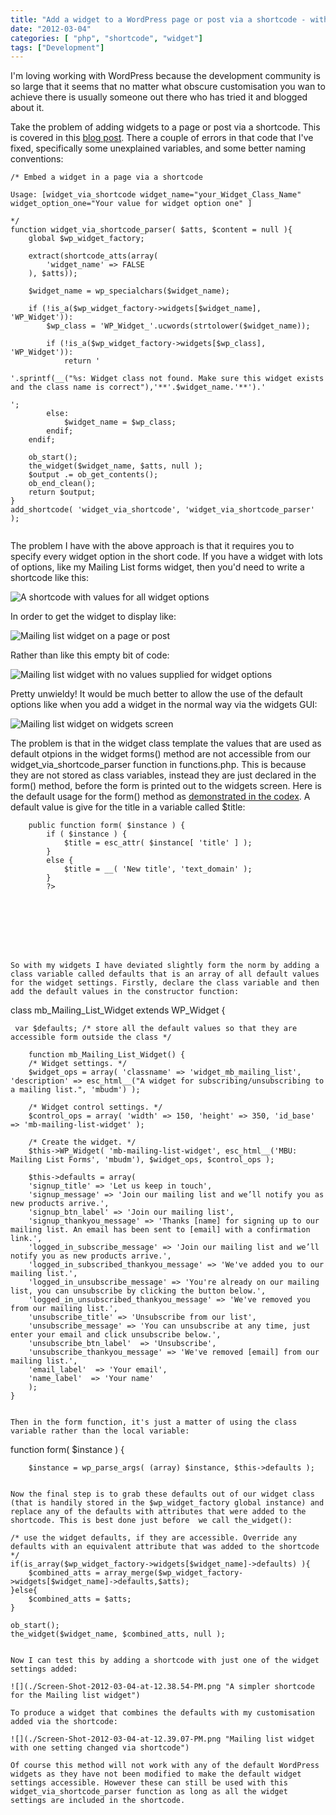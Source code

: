```yaml
---
title: "Add a widget to a WordPress page or post via a shortcode - with default values"
date: "2012-03-04"
categories: [ "php", "shortcode", "widget"]
tags: ["Development"]
---
```


I'm loving working with WordPress because the development community is so large that it seems that no matter what obscure customisation you wan to achieve there is usually someone out there who has tried it and blogged about it.

Take the problem of adding widgets to a page or post via a shortcode. This is covered in this [blog post](http://digwp.com/2010/04/call-widget-with-shortcode/). There a couple of errors in that code that I've fixed, specifically some unexplained variables, and some better naming conventions:

```
/* Embed a widget in a page via a shortcode

Usage: [widget_via_shortcode widget_name="your_Widget_Class_Name" widget_option_one="Your value for widget option one" ]

*/
function widget_via_shortcode_parser( $atts, $content = null ){
	global $wp_widget_factory;

    extract(shortcode_atts(array(
        'widget_name' => FALSE
    ), $atts));

    $widget_name = wp_specialchars($widget_name);

    if (!is_a($wp_widget_factory->widgets[$widget_name], 'WP_Widget')):
        $wp_class = 'WP_Widget_'.ucwords(strtolower($widget_name));

        if (!is_a($wp_widget_factory->widgets[$wp_class], 'WP_Widget')):
            return '

'.sprintf(__("%s: Widget class not found. Make sure this widget exists and the class name is correct"),'**'.$widget_name.'**').'

';
        else:
            $widget_name = $wp_class;
        endif;
    endif;

	ob_start();
	the_widget($widget_name, $atts, null );
	$output .= ob_get_contents();
	ob_end_clean();
	return $output;
}
add_shortcode( 'widget_via_shortcode', 'widget_via_shortcode_parser' );


```

The problem I have with the above approach is that it requires you to specify every widget option in the short code. If you have a widget with lots of options, like my Mailing List forms widget, then you'd need to write a shortcode like this:

![](./Screen-Shot-2012-03-04-at-12.01.35-PM.png "A shortcode with values for all widget options")

In order to get the widget to display like:

![](./Screen-Shot-2012-03-04-at-12.02.24-PM.png "Mailing list widget on a page or post")

Rather than like this empty bit of code:

![](./Screen-Shot-2012-03-04-at-12.05.56-PM.png "Mailing list widget with no values supplied for widget options")

Pretty unwieldy! It would be much better to allow the use of the default options like when you add a widget in the normal way via the widgets GUI:

![](./Screen-Shot-2012-03-04-at-12.01.05-PM.png "Mailing list widget on widgets screen")

The problem is that in the widget class template the values that are used as default otpions in the widget forms() method are not accessible from our widget\_via\_shortcode\_parser function in functions.php. This is because they are not stored as class variables, instead they are just declared in the form() method, before the form is printed out to the widgets screen. Here is the default usage for the form() method as [demonstrated in the codex](http://codex.wordpress.org/Widgets_API#Default_Usage). A default value is give for the title in a variable called $title:

```
	public function form( $instance ) {
		if ( $instance ) {
			$title = esc_attr( $instance[ 'title' ] );
		}
		else {
			$title = __( 'New title', 'text_domain' );
		}
		?>
		

		 
		
		

		

So with my widgets I have deviated slightly form the norm by adding a  class variable called defaults that is an array of all default values for the widget settings. Firstly, declare the class variable and then add the default values in the constructor function:

```

class mb_Mailing_List_Widget extends WP_Widget {

	 var $defaults; /* store all the default values so that they are accessible form outside the class */

		function mb_Mailing_List_Widget() {
		/* Widget settings. */
		$widget_ops = array( 'classname' => 'widget_mb_mailing_list', 'description' => esc_html__("A widget for subscribing/unsubscribing to a mailing list.", 'mbudm') );

		/* Widget control settings. */
		$control_ops = array( 'width' => 150, 'height' => 350, 'id_base' => 'mb-mailing-list-widget' );

		/* Create the widget. */
		$this->WP_Widget( 'mb-mailing-list-widget', esc_html__('MBU: Mailing List Forms', 'mbudm'), $widget_ops, $control_ops );
		
		$this->defaults = array( 
		'signup_title' => 'Let us keep in touch', 
		'signup_message' => 'Join our mailing list and we’ll notify you as new products arrive.',
		'signup_btn_label' => 'Join our mailing list',
		'signup_thankyou_message' => 'Thanks [name] for signing up to our mailing list. An email has been sent to [email] with a confirmation link.',
		'logged_in_subscribe_message' => 'Join our mailing list and we’ll notify you as new products arrive.',
		'logged_in_subscribed_thankyou_message' => 'We've added you to our mailing list.',
		'logged_in_unsubscribe_message' => 'You're already on our mailing list, you can unsubscribe by clicking the button below.',
		'logged_in_unsubscribed_thankyou_message' => 'We've removed you from our mailing list.',
		'unsubscribe_title' => 'Unsubscribe from our list',
		'unsubscribe_message' => 'You can unsubscribe at any time, just enter your email and click unsubscribe below.',
		'unsubscribe_btn_label'  => 'Unsubscribe',
		'unsubscribe_thankyou_message' => 'We've removed [email] from our mailing list.',
		'email_label'  => 'Your email',
		'name_label'  => 'Your name'
		);
	}


```

Then in the form function, it's just a matter of using the class variable rather than the local variable:

```
function form( $instance ) {

		$instance = wp_parse_args( (array) $instance, $this->defaults ); 


```

Now the final step is to grab these defaults out of our widget class (that is handily stored in the $wp_widget_factory global instance) and replace any of the defaults with attributes that were added to the shortcode. This is best done just before  we call the_widget():

```
    /* use the widget defaults, if they are accessible. Override any defaults with an equivalent attribute that was added to the shortcode */
    if(is_array($wp_widget_factory->widgets[$widget_name]->defaults) ){
    	$combined_atts = array_merge($wp_widget_factory->widgets[$widget_name]->defaults,$atts);
    }else{
    	$combined_atts = $atts;
    }
    
	ob_start();
	the_widget($widget_name, $combined_atts, null );

```

Now I can test this by adding a shortcode with just one of the widget settings added:

![](./Screen-Shot-2012-03-04-at-12.38.54-PM.png "A simpler shortcode for the Mailing list widget")

To produce a widget that combines the defaults with my customisation added via the shortcode:

![](./Screen-Shot-2012-03-04-at-12.39.07-PM.png "Mailing list widget with one setting changed via shortcode")

Of course this method will not work with any of the default WordPress widgets as they have not been modified to make the default widget settings accessible. However these can still be used with this widget_via_shortcode_parser function as long as all the widget settings are included in the shortcode.


```
